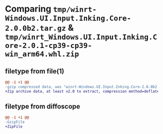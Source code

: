 # Comparing `tmp/winrt-Windows.UI.Input.Inking.Core-2.0.0b2.tar.gz` & `tmp/winrt_Windows.UI.Input.Inking.Core-2.0.1-cp39-cp39-win_arm64.whl.zip`

## filetype from file(1)

```diff
@@ -1 +1 @@
-gzip compressed data, was "winrt-Windows.UI.Input.Inking.Core-2.0.0b2.tar", last modified: Sat Dec  2 18:26:47 2023, max compression
+Zip archive data, at least v2.0 to extract, compression method=deflate
```

## filetype from diffoscope

```diff
@@ -1 +1 @@
-GzipFile
+ZipFile
```

